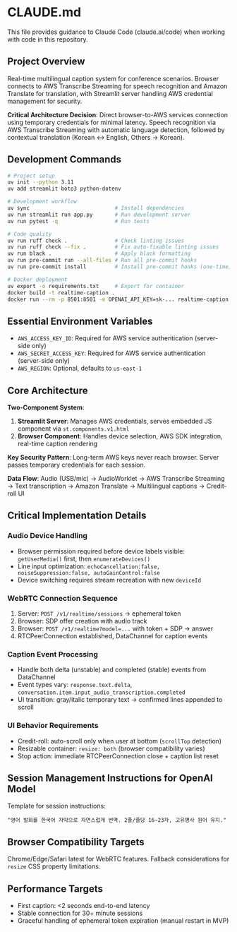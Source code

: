 # CLAUDE.md

This file provides guidance to Claude Code (claude.ai/code) when working with code in this repository.

## Project Overview

Real-time multilingual caption system for conference scenarios. Browser connects to AWS Transcribe Streaming for speech recognition and Amazon Translate for translation, with Streamlit server handling AWS credential management for security.

**Critical Architecture Decision**: Direct browser-to-AWS services connection using temporary credentials for minimal latency. Speech recognition via AWS Transcribe Streaming with automatic language detection, followed by contextual translation (Korean ↔ English, Others → Korean).

## Development Commands

```bash
# Project setup
uv init --python 3.11
uv add streamlit boto3 python-dotenv

# Development workflow
uv sync                           # Install dependencies
uv run streamlit run app.py       # Run development server
uv run pytest -q                  # Run tests

# Code quality
uv run ruff check .               # Check linting issues
uv run ruff check --fix .         # Fix auto-fixable linting issues
uv run black .                    # Apply black formatting
uv run pre-commit run --all-files # Run all pre-commit hooks
uv run pre-commit install         # Install pre-commit hooks (one-time)

# Docker deployment
uv export -o requirements.txt     # Export for container
docker build -t realtime-caption .
docker run --rm -p 8501:8501 -e OPENAI_API_KEY=sk-... realtime-caption
```

## Essential Environment Variables

- `AWS_ACCESS_KEY_ID`: Required for AWS service authentication (server-side only)
- `AWS_SECRET_ACCESS_KEY`: Required for AWS service authentication (server-side only)
- `AWS_REGION`: Optional, defaults to `us-east-1`

## Core Architecture

**Two-Component System**:
1. **Streamlit Server**: Manages AWS credentials, serves embedded JS component via `st.components.v1.html`
2. **Browser Component**: Handles device selection, AWS SDK integration, real-time caption rendering

**Key Security Pattern**: Long-term AWS keys never reach browser. Server passes temporary credentials for each session.

**Data Flow**: Audio (USB/mic) → AudioWorklet → AWS Transcribe Streaming → Text transcription → Amazon Translate → Multilingual captions → Credit-roll UI

## Critical Implementation Details

### Audio Device Handling
- Browser permission required before device labels visible: `getUserMedia()` first, then `enumerateDevices()`
- Line input optimization: `echoCancellation:false, noiseSuppression:false, autoGainControl:false`
- Device switching requires stream recreation with new `deviceId`

### WebRTC Connection Sequence
1. Server: `POST /v1/realtime/sessions` → ephemeral token
2. Browser: SDP offer creation with audio track
3. Browser: `POST /v1/realtime?model=...` with token + SDP → answer
4. RTCPeerConnection established, DataChannel for caption events

### Caption Event Processing
- Handle both delta (unstable) and completed (stable) events from DataChannel
- Event types vary: `response.text.delta`, `conversation.item.input_audio_transcription.completed`
- UI transition: gray/italic temporary text → confirmed lines appended to scroll

### UI Behavior Requirements
- Credit-roll: auto-scroll only when user at bottom (`scrollTop` detection)
- Resizable container: `resize: both` (browser compatibility varies)
- Stop action: immediate RTCPeerConnection close + caption list reset

## Session Management Instructions for OpenAI Model

Template for session instructions:
```
"영어 발화를 한국어 자막으로 자연스럽게 번역. 2줄/줄당 16~23자, 고유명사 원어 유지."
```

## Browser Compatibility Targets

Chrome/Edge/Safari latest for WebRTC features. Fallback considerations for `resize` CSS property limitations.

## Performance Targets

- First caption: <2 seconds end-to-end latency
- Stable connection for 30+ minute sessions
- Graceful handling of ephemeral token expiration (manual restart in MVP)
